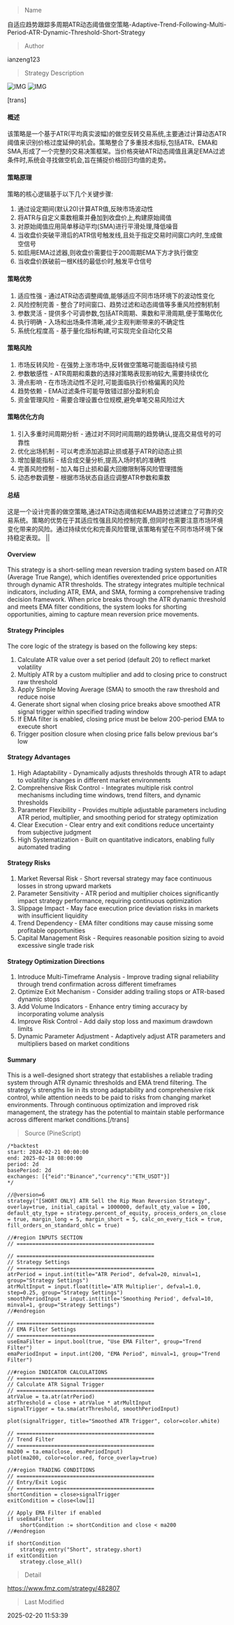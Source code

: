 
> Name

自适应趋势跟踪多周期ATR动态阈值做空策略-Adaptive-Trend-Following-Multi-Period-ATR-Dynamic-Threshold-Short-Strategy

> Author

ianzeng123

> Strategy Description

![IMG](https://www.fmz.com/upload/asset/2d94bf1d5b53d910d0fa4.png)
![IMG](https://www.fmz.com/upload/asset/2d8942b89e90570c9a4b3.png)




[trans]
#### 概述
该策略是一个基于ATR(平均真实波幅)的做空反转交易系统,主要通过计算动态ATR阈值来识别价格过度延伸的机会。策略整合了多重技术指标,包括ATR、EMA和SMA,形成了一个完整的交易决策框架。当价格突破ATR动态阈值且满足EMA过滤条件时,系统会寻找做空机会,旨在捕捉价格回归均值的走势。

#### 策略原理
策略的核心逻辑基于以下几个关键步骤:
1. 通过设定期间(默认20)计算ATR值,反映市场波动性
2. 将ATR与自定义乘数相乘并叠加到收盘价上,构建原始阈值
3. 对原始阈值应用简单移动平均(SMA)进行平滑处理,降低噪音
4. 当收盘价突破平滑后的ATR信号触发线,且处于指定交易时间窗口内时,生成做空信号
5. 如启用EMA过滤器,则收盘价需要位于200周期EMA下方才执行做空
6. 当收盘价跌破前一根K线的最低价时,触发平仓信号

#### 策略优势
1. 适应性强 - 通过ATR动态调整阈值,能够适应不同市场环境下的波动性变化
2. 风险控制完善 - 整合了时间窗口、趋势过滤和动态阈值等多重风险控制机制
3. 参数灵活 - 提供多个可调参数,包括ATR周期、乘数和平滑周期,便于策略优化
4. 执行明确 - 入场和出场条件清晰,减少主观判断带来的不确定性
5. 系统化程度高 - 基于量化指标构建,可实现完全自动化交易

#### 策略风险
1. 市场反转风险 - 在强势上涨市场中,反转做空策略可能面临持续亏损
2. 参数敏感性 - ATR周期和乘数的选择对策略表现影响较大,需要持续优化
3. 滑点影响 - 在市场流动性不足时,可能面临执行价格偏离的风险
4. 趋势依赖 - EMA过滤条件可能导致错过部分盈利机会
5. 资金管理风险 - 需要合理设置仓位规模,避免单笔交易风险过大

#### 策略优化方向
1. 引入多重时间周期分析 - 通过对不同时间周期的趋势确认,提高交易信号的可靠性
2. 优化出场机制 - 可以考虑添加追踪止损或基于ATR的动态止损
3. 增加量能指标 - 结合成交量分析,提高入场时机的准确性
4. 完善风险控制 - 加入每日止损和最大回撤限制等风险管理措施
5. 动态参数调整 - 根据市场状态自适应调整ATR参数和乘数

#### 总结
这是一个设计完善的做空策略,通过ATR动态阈值和EMA趋势过滤建立了可靠的交易系统。策略的优势在于其适应性强且风险控制完善,但同时也需要注意市场环境变化带来的风险。通过持续优化和完善风险管理,该策略有望在不同市场环境下保持稳定表现。 ||

#### Overview
This strategy is a short-selling mean reversion trading system based on ATR (Average True Range), which identifies overextended price opportunities through dynamic ATR thresholds. The strategy integrates multiple technical indicators, including ATR, EMA, and SMA, forming a comprehensive trading decision framework. When price breaks through the ATR dynamic threshold and meets EMA filter conditions, the system looks for shorting opportunities, aiming to capture mean reversion price movements.

#### Strategy Principles
The core logic of the strategy is based on the following key steps:
1. Calculate ATR value over a set period (default 20) to reflect market volatility
2. Multiply ATR by a custom multiplier and add to closing price to construct raw threshold
3. Apply Simple Moving Average (SMA) to smooth the raw threshold and reduce noise
4. Generate short signal when closing price breaks above smoothed ATR signal trigger within specified trading window
5. If EMA filter is enabled, closing price must be below 200-period EMA to execute short
6. Trigger position closure when closing price falls below previous bar's low

#### Strategy Advantages
1. High Adaptability - Dynamically adjusts thresholds through ATR to adapt to volatility changes in different market environments
2. Comprehensive Risk Control - Integrates multiple risk control mechanisms including time windows, trend filters, and dynamic thresholds
3. Parameter Flexibility - Provides multiple adjustable parameters including ATR period, multiplier, and smoothing period for strategy optimization
4. Clear Execution - Clear entry and exit conditions reduce uncertainty from subjective judgment
5. High Systematization - Built on quantitative indicators, enabling fully automated trading

#### Strategy Risks
1. Market Reversal Risk - Short reversal strategy may face continuous losses in strong upward markets
2. Parameter Sensitivity - ATR period and multiplier choices significantly impact strategy performance, requiring continuous optimization
3. Slippage Impact - May face execution price deviation risks in markets with insufficient liquidity
4. Trend Dependency - EMA filter conditions may cause missing some profitable opportunities
5. Capital Management Risk - Requires reasonable position sizing to avoid excessive single trade risk

#### Strategy Optimization Directions
1. Introduce Multi-Timeframe Analysis - Improve trading signal reliability through trend confirmation across different timeframes
2. Optimize Exit Mechanism - Consider adding trailing stops or ATR-based dynamic stops
3. Add Volume Indicators - Enhance entry timing accuracy by incorporating volume analysis
4. Improve Risk Control - Add daily stop loss and maximum drawdown limits
5. Dynamic Parameter Adjustment - Adaptively adjust ATR parameters and multipliers based on market conditions

#### Summary
This is a well-designed short strategy that establishes a reliable trading system through ATR dynamic thresholds and EMA trend filtering. The strategy's strengths lie in its strong adaptability and comprehensive risk control, while attention needs to be paid to risks from changing market environments. Through continuous optimization and improved risk management, the strategy has the potential to maintain stable performance across different market conditions.[/trans]



> Source (PineScript)

``` pinescript
/*backtest
start: 2024-02-21 00:00:00
end: 2025-02-18 08:00:00
period: 2d
basePeriod: 2d
exchanges: [{"eid":"Binance","currency":"ETH_USDT"}]
*/

//@version=6
strategy("[SHORT ONLY] ATR Sell the Rip Mean Reversion Strategy", overlay=true, initial_capital = 1000000, default_qty_value = 100, default_qty_type = strategy.percent_of_equity, process_orders_on_close = true, margin_long = 5, margin_short = 5, calc_on_every_tick = true, fill_orders_on_standard_ohlc = true)

//#region INPUTS SECTION
// ============================================

// ============================================
// Strategy Settings
// ============================================
atrPeriod = input.int(title="ATR Period", defval=20, minval=1, group="Strategy Settings")
atrMultInput = input.float(title='ATR Multiplier', defval=1.0, step=0.25, group="Strategy Settings")
smoothPeriodInput = input.int(title='Smoothing Period', defval=10, minval=1, group="Strategy Settings")
//#endregion

// ============================================
// EMA Filter Settings
// ============================================
useEmaFilter = input.bool(true, "Use EMA Filter", group="Trend Filter")
emaPeriodInput = input.int(200, "EMA Period", minval=1, group="Trend Filter")

//#region INDICATOR CALCULATIONS
// ============================================
// Calculate ATR Signal Trigger
// ============================================
atrValue = ta.atr(atrPeriod)
atrThreshold = close + atrValue * atrMultInput
signalTrigger = ta.sma(atrThreshold, smoothPeriodInput)

plot(signalTrigger, title="Smoothed ATR Trigger", color=color.white)

// ============================================
// Trend Filter
// ============================================
ma200 = ta.ema(close, emaPeriodInput)
plot(ma200, color=color.red, force_overlay=true)

//#region TRADING CONDITIONS
// ============================================
// Entry/Exit Logic
// ============================================
shortCondition = close>signalTrigger
exitCondition = close<low[1]

// Apply EMA Filter if enabled
if useEmaFilter
    shortCondition := shortCondition and close < ma200
//#endregion

if shortCondition
    strategy.entry("Short", strategy.short)
if exitCondition
    strategy.close_all()
```

> Detail

https://www.fmz.com/strategy/482807

> Last Modified

2025-02-20 11:53:39

